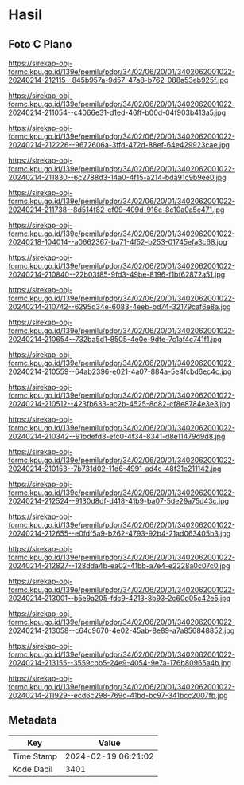 # Hasil

## Foto C Plano

https://sirekap-obj-formc.kpu.go.id/139e/pemilu/pdpr/34/02/06/20/01/3402062001022-20240214-212115--845b957a-9d57-47a8-b762-088a53eb925f.jpg

https://sirekap-obj-formc.kpu.go.id/139e/pemilu/pdpr/34/02/06/20/01/3402062001022-20240214-211054--c4066e31-d1ed-46ff-b00d-04f903b413a5.jpg

https://sirekap-obj-formc.kpu.go.id/139e/pemilu/pdpr/34/02/06/20/01/3402062001022-20240214-212226--9672606a-3ffd-472d-88ef-64e429923cae.jpg

https://sirekap-obj-formc.kpu.go.id/139e/pemilu/pdpr/34/02/06/20/01/3402062001022-20240214-211830--6c2788d3-14a0-4f15-a214-bda91c9b9ee0.jpg

https://sirekap-obj-formc.kpu.go.id/139e/pemilu/pdpr/34/02/06/20/01/3402062001022-20240214-211738--8d514f82-cf09-409d-916e-8c10a0a5c471.jpg

https://sirekap-obj-formc.kpu.go.id/139e/pemilu/pdpr/34/02/06/20/01/3402062001022-20240218-104014--a0662367-ba71-4f52-b253-01745efa3c68.jpg

https://sirekap-obj-formc.kpu.go.id/139e/pemilu/pdpr/34/02/06/20/01/3402062001022-20240214-210840--22b03f85-9fd3-49be-8196-f1bf62872a51.jpg

https://sirekap-obj-formc.kpu.go.id/139e/pemilu/pdpr/34/02/06/20/01/3402062001022-20240214-210742--6295d34e-6083-4eeb-bd74-32179caf6e8a.jpg

https://sirekap-obj-formc.kpu.go.id/139e/pemilu/pdpr/34/02/06/20/01/3402062001022-20240214-210654--732ba5d1-8505-4e0e-9dfe-7c1af4c741f1.jpg

https://sirekap-obj-formc.kpu.go.id/139e/pemilu/pdpr/34/02/06/20/01/3402062001022-20240214-210559--64ab2396-e021-4a07-884a-5e4fcbd6ec4c.jpg

https://sirekap-obj-formc.kpu.go.id/139e/pemilu/pdpr/34/02/06/20/01/3402062001022-20240214-210512--423fb633-ac2b-4525-8d82-cf8e8784e3e3.jpg

https://sirekap-obj-formc.kpu.go.id/139e/pemilu/pdpr/34/02/06/20/01/3402062001022-20240214-210342--91bdefd8-efc0-4f34-8341-d8e11479d9d8.jpg

https://sirekap-obj-formc.kpu.go.id/139e/pemilu/pdpr/34/02/06/20/01/3402062001022-20240214-210153--7b731d02-11d6-4991-ad4c-48f31e211142.jpg

https://sirekap-obj-formc.kpu.go.id/139e/pemilu/pdpr/34/02/06/20/01/3402062001022-20240214-212524--9130d8df-d418-41b9-ba07-5de29a75d43c.jpg

https://sirekap-obj-formc.kpu.go.id/139e/pemilu/pdpr/34/02/06/20/01/3402062001022-20240214-212655--e0fdf5a9-b262-4793-92b4-21ad063405b3.jpg

https://sirekap-obj-formc.kpu.go.id/139e/pemilu/pdpr/34/02/06/20/01/3402062001022-20240214-212827--128dda4b-ea02-41bb-a7e4-e2228a0c07c0.jpg

https://sirekap-obj-formc.kpu.go.id/139e/pemilu/pdpr/34/02/06/20/01/3402062001022-20240214-213001--b5e9a205-fdc9-4213-8b93-2c60d05c42e5.jpg

https://sirekap-obj-formc.kpu.go.id/139e/pemilu/pdpr/34/02/06/20/01/3402062001022-20240214-213058--c64c9670-4e02-45ab-8e89-a7a856848852.jpg

https://sirekap-obj-formc.kpu.go.id/139e/pemilu/pdpr/34/02/06/20/01/3402062001022-20240214-213155--3559cbb5-24e9-4054-9e7a-176b80965a4b.jpg

https://sirekap-obj-formc.kpu.go.id/139e/pemilu/pdpr/34/02/06/20/01/3402062001022-20240214-211929--ecd6c298-769c-41bd-bc97-341bcc2007fb.jpg


## Metadata

| Key        | Value               |
| ---------- | ------------------- |
| Time Stamp | 2024-02-19 06:21:02 |
| Kode Dapil | 3401                |



